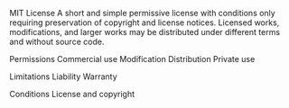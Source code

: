 MIT License
A short and simple permissive license with conditions only requiring preservation of copyright and license notices.
Licensed works, modifications, and larger works may be distributed under different terms and without source code.

Permissions
 Commercial use
 Modification
 Distribution
 Private use

Limitations
 Liability
 Warranty

Conditions
 License and copyright 
